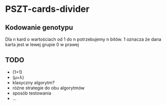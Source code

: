# PSZT-cards-divider

## Kodowanie genotypu
Dla n kard o wartościach od 1 do n potrzebujemy n bitów. 
1 oznacza że dana karta jest w lewej grupie
0 w prawej

## TODO
* (1+1)
* (μ+λ)
* klasyczny algorytm?
* różne strategie do obu algorytmów
* sposób testowania
* ...
